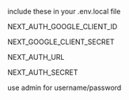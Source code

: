 include these in your .env.local file

>
NEXT_AUTH_GOOGLE_CLIENT_ID
>
NEXT_GOOGLE_CLIENT_SECRET
>
NEXT_AUTH_URL
>
NEXT_AUTH_SECRET



use admin for username/password
